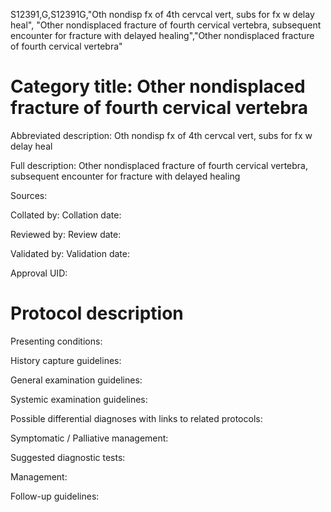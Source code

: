 S12391,G,S12391G,"Oth nondisp fx of 4th cervcal vert, subs for fx w delay heal", "Other nondisplaced fracture of fourth cervical vertebra, subsequent encounter for fracture with delayed healing","Other nondisplaced fracture of fourth cervical vertebra"
# Category title: Other nondisplaced fracture of fourth cervical vertebra

Abbreviated description: Oth nondisp fx of 4th cervcal vert, subs for fx w delay heal

Full description: Other nondisplaced fracture of fourth cervical vertebra, subsequent encounter for fracture with delayed healing

Sources:

Collated by:
Collation date:

Reviewed by:
Review date:

Validated by:
Validation date:

Approval UID:

# Protocol description

Presenting conditions:

History capture guidelines:

General examination guidelines:

Systemic examination guidelines:

Possible differential diagnoses with links to related protocols:

Symptomatic / Palliative management:

Suggested diagnostic tests:

Management:

Follow-up guidelines:
